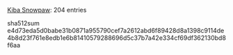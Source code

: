 [Kiba Snowpaw](https://github.com/kibasnowpaw): 204 entries

sha512sum e4d73eda5d0babe31b0871a955790cef7a2612abd6f89428d8a1398c9114de4b8d23f761e8edb1e6b81410579288696d5c37b7a42e334cf69df362130bd8f6aa
